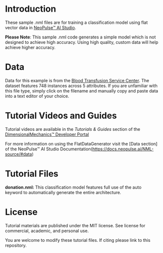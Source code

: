 # Introduction
These sample .nml files are for training a classification model using flat vector data in [NeoPulse™ AI Studio](https://aws.amazon.com/marketplace/pp/B074NDG36S/ref=vdr_rf).

**Please Note**: This sample .nml code generates a simple model which is not designed to achieve high accuracy. Using high quality, custom data will help achieve higher accuracy. 

# Data
Data for this example is from the [Blood Transfusion Service Center](https://archive.ics.uci.edu/ml/datasets/Blood+Transfusion+Service+Center). The dataset features 748 instances across 5 attributes. If you are unfamiliar with this file type, simply click on the filename and manually copy and paste data into a text editor of your choice. 

# Tutorial Videos and Guides
Tutorial videos are available in the *Tutorials & Guides* section of the [DimensionalMechanics™ Developer Portal](https://dimensionalmechanics.com/ai-developer-portal)

For more information on using the FlatDataGenerator visit the [Data section] of the NeoPulse™ AI Studio Documentation(https://docs.neopulse.ai/NML-source/#data)

# Tutorial Files

**donation.nml:** This classification model features full use of the auto keyword to automatically generate the entire architecture.


# License
Tutorial materials are published under the MIT license. See license for commercial, academic, and personal use.

You are welcome to modify these tutorial files. If citing please link to this repository.
